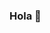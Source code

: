 ### Hola 👋

<!--
**elfreelancer/elfreelancer** is a ✨ _special_ ✨ repository because its `README.md` (this file) appears on your GitHub profile.

En este lugar encontrarás todos los proyectos y snippets que realizamos en nuestro blog y canal de Youtube para que puedas descargarlos y usarlos a tu gusto para que puedas seguir practicando.

Siéntente libre de hacer fork a cualquiera de ellos y si puedes realizarnos una donación, estaremos muy agradecidos 😉
